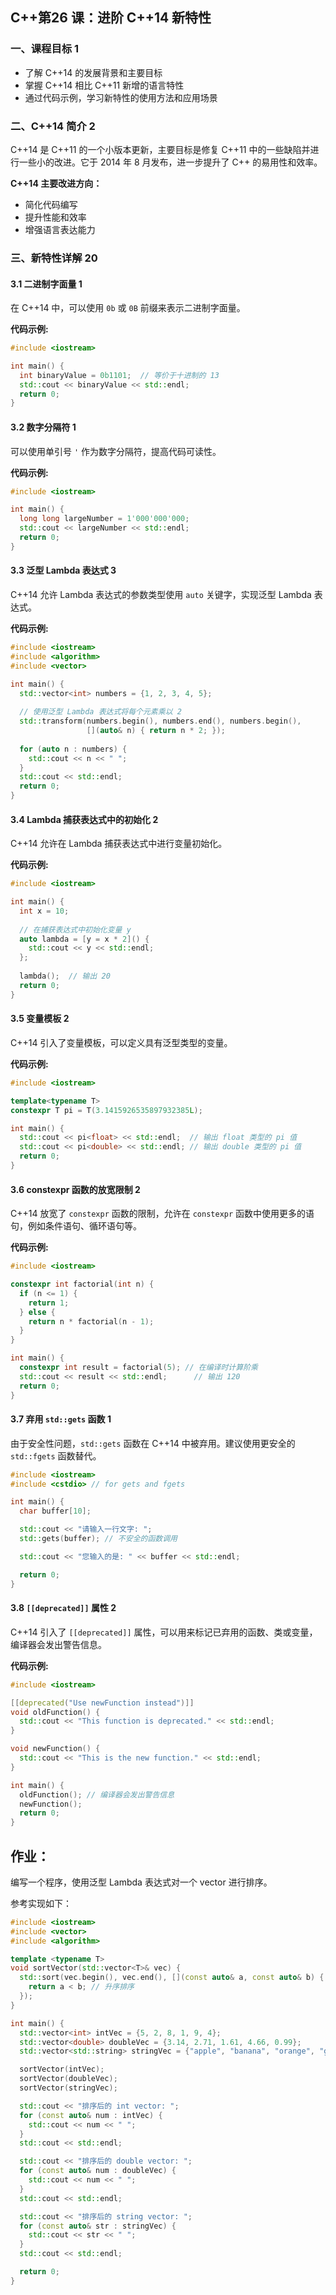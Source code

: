 ## C++第26 课：进阶 C++14 新特性


### 一、课程目标 1

* 了解 C++14 的发展背景和主要目标
* 掌握 C++14 相比 C++11 新增的语言特性
* 通过代码示例，学习新特性的使用方法和应用场景

### 二、C++14 简介 2


C++14 是 C++11 的一个小版本更新，主要目标是修复 C++11 中的一些缺陷并进行一些小的改进。它于 2014 年 8 月发布，进一步提升了 C++ 的易用性和效率。

**C++14 主要改进方向：**

* 简化代码编写
* 提升性能和效率
* 增强语言表达能力

### 三、新特性详解 20

#### 3.1  二进制字面量 1

在 C++14 中，可以使用 `0b` 或 `0B` 前缀来表示二进制字面量。

**代码示例:**

```cpp
#include <iostream>

int main() {
  int binaryValue = 0b1101;  // 等价于十进制的 13
  std::cout << binaryValue << std::endl; 
  return 0;
}
```

#### 3.2  数字分隔符 1

可以使用单引号 `'` 作为数字分隔符，提高代码可读性。

**代码示例:**

```cpp
#include <iostream>

int main() {
  long long largeNumber = 1'000'000'000;
  std::cout << largeNumber << std::endl;
  return 0;
}
```

#### 3.3  泛型 Lambda 表达式 3

C++14 允许 Lambda 表达式的参数类型使用 `auto` 关键字，实现泛型 Lambda 表达式。

**代码示例:**

```cpp
#include <iostream>
#include <algorithm>
#include <vector>

int main() {
  std::vector<int> numbers = {1, 2, 3, 4, 5};
  
  // 使用泛型 Lambda 表达式将每个元素乘以 2
  std::transform(numbers.begin(), numbers.end(), numbers.begin(), 
                 [](auto& n) { return n * 2; });
  
  for (auto n : numbers) {
    std::cout << n << " ";
  }
  std::cout << std::endl;
  return 0;
}
```


#### 3.4  Lambda 捕获表达式中的初始化 2

C++14 允许在 Lambda 捕获表达式中进行变量初始化。

**代码示例:**

```cpp
#include <iostream>

int main() {
  int x = 10;
  
  // 在捕获表达式中初始化变量 y
  auto lambda = [y = x * 2]() {
    std::cout << y << std::endl;
  };
  
  lambda();  // 输出 20
  return 0;
}
```

#### 3.5  变量模板 2

C++14 引入了变量模板，可以定义具有泛型类型的变量。

**代码示例:**

```cpp
#include <iostream>

template<typename T>
constexpr T pi = T(3.1415926535897932385L);

int main() {
  std::cout << pi<float> << std::endl;  // 输出 float 类型的 pi 值
  std::cout << pi<double> << std::endl; // 输出 double 类型的 pi 值
  return 0;
}

```

#### 3.6  constexpr 函数的放宽限制 2

C++14 放宽了 `constexpr` 函数的限制，允许在 `constexpr` 函数中使用更多的语句，例如条件语句、循环语句等。

**代码示例:**

```cpp
#include <iostream>

constexpr int factorial(int n) {
  if (n <= 1) {
    return 1;
  } else {
    return n * factorial(n - 1);
  }
}

int main() {
  constexpr int result = factorial(5); // 在编译时计算阶乘
  std::cout << result << std::endl;      // 输出 120
  return 0;
}
```

#### 3.7  弃用 `std::gets` 函数 1

由于安全性问题，`std::gets` 函数在 C++14 中被弃用。建议使用更安全的 `std::fgets` 函数替代。

```cpp
#include <iostream>
#include <cstdio> // for gets and fgets

int main() {
  char buffer[10]; 

  std::cout << "请输入一行文字: ";
  std::gets(buffer); // 不安全的函数调用

  std::cout << "您输入的是: " << buffer << std::endl;

  return 0;
}
```



#### 3.8  `[[deprecated]]` 属性 2

C++14 引入了 `[[deprecated]]` 属性，可以用来标记已弃用的函数、类或变量，编译器会发出警告信息。

**代码示例:**

```cpp
#include <iostream>

[[deprecated("Use newFunction instead")]]
void oldFunction() {
  std::cout << "This function is deprecated." << std::endl;
}

void newFunction() {
  std::cout << "This is the new function." << std::endl;
}

int main() {
  oldFunction(); // 编译器会发出警告信息
  newFunction(); 
  return 0;
}
```

## 作业：

编写一个程序，使用泛型 Lambda 表达式对一个 vector 进行排序。

参考实现如下：

```cpp
#include <iostream>
#include <vector>
#include <algorithm>

template <typename T>
void sortVector(std::vector<T>& vec) {
  std::sort(vec.begin(), vec.end(), [](const auto& a, const auto& b) {
    return a < b; // 升序排序
  });
}

int main() {
  std::vector<int> intVec = {5, 2, 8, 1, 9, 4};
  std::vector<double> doubleVec = {3.14, 2.71, 1.61, 4.66, 0.99};
  std::vector<std::string> stringVec = {"apple", "banana", "orange", "grape"};

  sortVector(intVec);
  sortVector(doubleVec);
  sortVector(stringVec);

  std::cout << "排序后的 int vector: ";
  for (const auto& num : intVec) {
    std::cout << num << " ";
  }
  std::cout << std::endl;

  std::cout << "排序后的 double vector: ";
  for (const auto& num : doubleVec) {
    std::cout << num << " ";
  }
  std::cout << std::endl;

  std::cout << "排序后的 string vector: ";
  for (const auto& str : stringVec) {
    std::cout << str << " ";
  }
  std::cout << std::endl;

  return 0;
}
```

